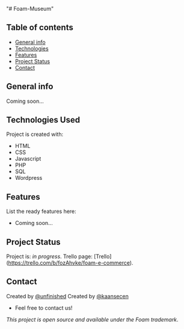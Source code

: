 "# Foam-Museum" 

## Table of contents
* [General info](#general-info)
* [Technologies](#technologies-used)
* [Features](#features)
* [Project Status](#project-status)
* [Contact](#contact)

## General info
Coming soon...

## Technologies Used
Project is created with:
- HTML
- CSS
- Javascript
- PHP
- SQL
- Wordpress

## Features
List the ready features here:
- Coming soon...


## Project Status
Project is: _in progress_. 
Trello page: [Trello] (https://trello.com/b/fozAhvke/foam-e-commerce).

## Contact
Created by [@unfinished](https://www.unfinishedd.nl)
Created by [@kaansecen](https://www.kaansecen.nl)    

- Feel free to contact us!

_This project is open source and available under the Foam trademark_.